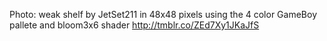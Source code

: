 Photo: weak shelf by JetSet211 in 48x48 pixels using the 4 color GameBoy pallete and bloom3x6 shader http://tmblr.co/ZEd7Xy1JKaJfS